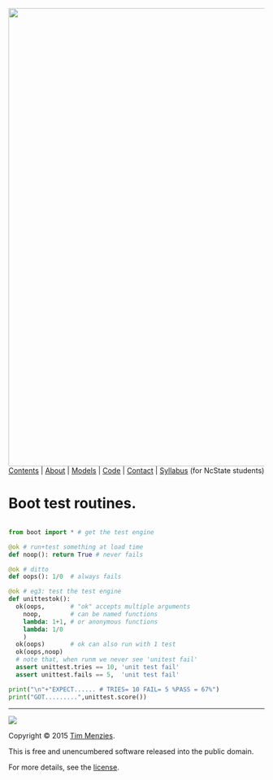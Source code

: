 [<img width=900 src="https://raw.githubusercontent.com/txt/mase/master/img/banner1.png">](https://github.com/txt/mase/blob/master/README.md)   
[Contents](https://github.com/txt/mase/blob/master/TOC.md) |
[About](https://github.com/txt/mase/blob/master/ABOUT.md) |
[Models](https://github.com/txt/mase/blob/master/MODELS.md) |
[Code](https://github.com/txt/mase/tree/master/src) |
[Contact](http://menzies.us) |
[Syllabus](https://github.com/txt/mase/blob/master/SYLLABUS.md)  (for NcState students)


# Boot test routines.

````python

from boot import * # get the test engine

@ok # run+test something at load time
def noop(): return True # never fails

@ok # ditto
def oops(): 1/0  # always fails

@ok # eg3: test the test engine
def unittestok():
  ok(oops,       # "ok" accepts multiple arguments
    noop,        # can be named functions
    lambda: 1+1, # or anonymous functions
    lambda: 1/0
    )
  ok(oops)       # ok can also run with 1 test
  ok(oops,noop)
  # note that, when runm we never see 'unitest fail'
  assert unittest.tries == 10, 'unit test fail'
  assert unittest.fails == 5,  'unit test fail'

print("\n"+"EXPECT...... # TRIES= 10 FAIL= 5 %PASS = 67%")
print("GOT.........",unittest.score())
````


_________

<img src="https://raw.githubusercontent.com/txt/mase/master/img/pd-icon.png">  

Copyright © 2015 [Tim Menzies](http://menzies.us).


This is free and unencumbered software released into the public domain.

For more details, see the [license](https://github.com/txt/mase/blob/master/LICENSE).

